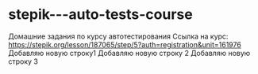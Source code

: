 # stepik---auto-tests-course
Домашние задания по курсу автотестирования 
Ссылка на курс: https://stepik.org/lesson/187065/step/5?auth=registration&unit=161976
Добавляю новую строку1
Добавляю новую строку 2
Добавляю новую строку 3